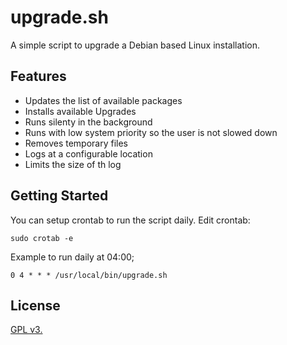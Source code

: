 # upgrade.sh

A simple script to upgrade a Debian based Linux installation.

## Features

* Updates the list of available packages
* Installs available Upgrades
* Runs silenty in the background
* Runs with low system priority so the user is not slowed down
* Removes temporary files
* Logs at a configurable location
* Limits the size of th log

## Getting Started

You can setup crontab to run the script daily.  Edit crontab:

```shell
sudo crotab -e
```
Example to run daily at 04:00;

```shell
0 4 * * * /usr/local/bin/upgrade.sh
```

## License

[GPL v3.](https://opensource.org/licenses/gpl-license)
